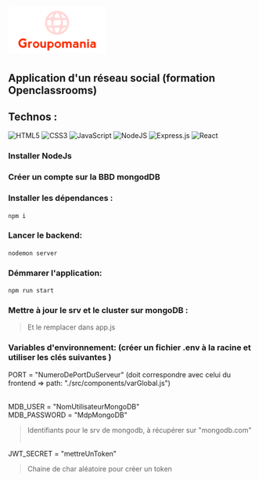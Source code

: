   #  <img style="width: 200px;" src="./src/images/icon-above-font.png" alt="Game Workshop Logo">


## Application d'un réseau social (formation Openclassrooms)

## Technos : 
![HTML5](https://img.shields.io/badge/html5-%23E34F26.svg?style=for-the-badge&logo=html5&logoColor=white)
![CSS3](https://img.shields.io/badge/css3-%231572B6.svg?style=for-the-badge&logo=css3&logoColor=white)
![JavaScript](https://img.shields.io/badge/javascript-%23323330.svg?style=for-the-badge&logo=javascript&logoColor=%23F7DF1E)
![NodeJS](https://img.shields.io/badge/node.js-6DA55F?style=for-the-badge&logo=node.js&logoColor=white)
![Express.js](https://img.shields.io/badge/express.js-%23404d59.svg?style=for-the-badge&logo=express&logoColor=%2361DAFB)
![React](https://img.shields.io/badge/react-%2320232a.svg?style=for-the-badge&logo=react&logoColor=%2361DAFB)

### Installer NodeJs

### Créer un compte sur la BBD mongodDB

### Installer les dépendances :
`npm i` 

### Lancer le backend: 
`nodemon server`

### Démmarer l'application:
 `npm run start`

### Mettre à jour le srv et le cluster sur mongoDB : 
> Et le remplacer dans app.js


### Variables d'environnement: (créer un fichier .env à la racine et utiliser les clés suivantes )
   PORT =  "NumeroDePortDuServeur" (doit correspondre avec celui du frontend => path: "./src/components/varGlobal.js") <br>

  <br>
   MDB_USER = "NomUtilisateurMongoDB"<br>
   MDB_PASSWORD = "MdpMongoDB"
   
  > Identifiants pour le srv de mongodb, à récupérer sur "mongodb.com"
      <br><br>

 JWT_SECRET = "mettreUnToken" 
   > Chaine de char aléatoire pour créer un token 


